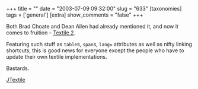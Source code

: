 +++
title = ""
date = "2003-07-09 09:32:00"
slug = "633"
[taxonomies]
tags = ['general']
[extra]
show_comments = "false"
+++

Both Brad Choate and Dean Allen had already mentioned it, and now it comes to fruition – [Textile 2](http://www.textism.com/tools/textile/index.html).

Featuring such stuff as `table`s, `span`s, `lang=` attributes as well as nifty linking shortcuts, this is good news for everyone except the people who have to update their own textile implementations.

Bastards.

[JTextile](http://philwilson.org/code/jtextile/)
